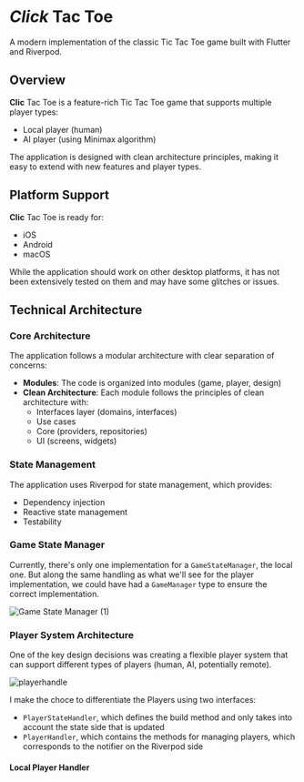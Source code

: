 # *Click* Tac Toe

A modern implementation of the classic Tic Tac Toe game built with Flutter and Riverpod.

## Overview

**Clic** Tac Toe is a feature-rich Tic Tac Toe game that supports multiple player types:
- Local player (human)
- AI player (using Minimax algorithm)

The application is designed with clean architecture principles, making it easy to extend with new features and player types.

## Platform Support

**Clic** Tac Toe is ready for:
- iOS
- Android
- macOS

While the application should work on other desktop platforms, it has not been extensively tested on them and may have some glitches or issues.

## Technical Architecture

### Core Architecture

The application follows a modular architecture with clear separation of concerns:

- **Modules**: The code is organized into modules (game, player, design)
- **Clean Architecture**: Each module follows the principles of clean architecture with:
  - Interfaces layer (domains, interfaces)
  - Use cases
  - Core (providers, repositories)
  - UI (screens, widgets)

### State Management

The application uses Riverpod for state management, which provides:
- Dependency injection
- Reactive state management
- Testability

### Game State Manager

Currently, there's only one implementation for a `GameStateManager`, the local one.
But along the same handling as what we'll see for the player implementation, we could have had a `GameManager` type to ensure the correct implementation.

![Game State Manager (1)](https://github.com/user-attachments/assets/1cee8748-753d-4c84-9e24-3a151581fa53)

### Player System Architecture

One of the key design decisions was creating a flexible player system that can support different types of players (human, AI, potentially remote).

![playerhandle](https://github.com/user-attachments/assets/82d73c7b-8928-4907-b105-417a9c10cfed)

I make the choce to differentiate the Players using two interfaces:
- `PlayerStateHandler`, which defines the build method and only takes into account the state side that is updated
- `PlayerHandler`, which contains the methods for managing players, which corresponds to the notifier on the Riverpod side 

#### Local Player Handler

